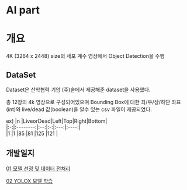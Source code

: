 # AI part

# 개요

4K (3264 x 2448) size의 세포 계수 영상에서 Object Detection을 수행  

## DataSet  

Dataset은 산학협력 기업 (주)솔에서 제공해준 dataset을 사용했다.  

총 12장의 4k 영상으로 구성되어있으며 Bounding Box에 대한 좌/우/상/하단 좌표(int)와 live/dead 값(boolean)을 알수 있는 csv 파일이 제공되었다.  

ex)
|n  |LiveorDead|Left|Top|Right|Bottom|  
|:-:|:--------:|:--:|:-:|:---:|:----:|  
|1  |1         |85  |81 |125  |121   |  

## 개발일지  

[01 모델 선정 및 데이터 전처리](./Development_log/01-모델%20선정%20및%20데이터%20전처리.md)  

[02 YOLOX 모델 학습](./Development_log/02-YOLOX%20%EB%AA%A8%EB%8D%B8%20%ED%95%99%EC%8A%B5.md)  